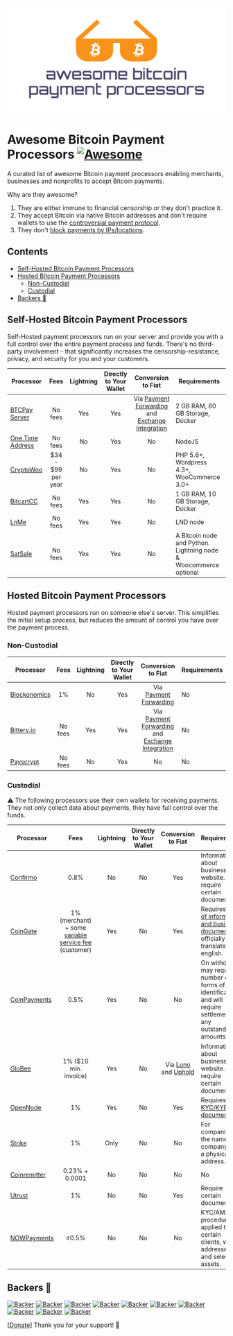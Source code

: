 <div align="center">
<img width="500" src="media/logo.svg" alt="Awesome Bitcoin Payment Processors"/>
</div>

# Awesome Bitcoin Payment Processors [![Awesome](https://awesome.re/badge-flat.svg)](https://awesome.re)

A curated list of awesome Bitcoin payment processors enabling merchants, businesses and nonprofits to accept Bitcoin payments.

Why are they awesome?

1. They are either immune to financial censorship or they don't practice it.
2. They accept Bitcoin via native Bitcoin addresses and don't require wallets to use the [controversial payment protocol](https://blog.samouraiwallet.com/post/169222582782/bitpay-qr-codes-are-no-longer-valid-important).
3. They don't [block payments by IPs/locations](https://twitter.com/alex_kaul/status/1090211252331208705).

## Contents

- [Self-Hosted Bitcoin Payment Processors](#self-hosted-bitcoin-payment-processors)
- [Hosted Bitcoin Payment Processors](#hosted-bitcoin-payment-processors)
  - [Non-Custodial](#non-custodial)
  - [Custodial](#custodial)
- [Backers 💝](#backers-)

## Self-Hosted Bitcoin Payment Processors

Self-Hosted payment processors run on your server and provide you with a full control over the entire payment process and funds. There's no third-party involvement - that significantly increases the censorship-resistance, privacy, and security for you and your customers. 

| Processor | Fees | Lightning | Directly to Your Wallet | Conversion to Fiat | Requirements |
| --------- |:----:|:---------:|:-----------------------:|:------------------:| ------------ |
| [BTCPay Server](https://btcpayserver.org/) | No fees | Yes | Yes | Via [Payment Forwarding](https://www.blockonomics.co/views/payment_forwarding.html) and [Exchange Integration](https://redbtc.org/flows/integrations/kraken-exchange/) | 2 GB RAM, 80 GB Storage, Docker |
| [One Time Address](https://github.com/alexk111/One-Time-Address) | No fees | No | Yes | No | NodeJS |
| [CryptoWoo](https://www.cryptowoo.com/) | $34 - $99 per year | No | Yes | No | PHP 5.6+, Wordpress 4.3+, WooCommerce 3.0+ |
| [BitcartCC](https://bitcartcc.com) | No fees | Yes | Yes | No | 1 GB RAM, 10 GB Storage, Docker |
| [LnMe](https://github.com/bumi/lnme) | No fees | Yes | Yes | No | LND node |
| [SatSale](https://github.com/nickfarrow/SatSale) | No fees | Yes | Yes | No | A Bitcoin node and Python. Lightning node & Woocommerce optional |

## Hosted Bitcoin Payment Processors

Hosted payment processors run on someone else's server. This simplifies the initial setup process, but reduces the amount of control you have over the payment process.

### Non-Custodial

| Processor | Fees | Lightning | Directly to Your Wallet | Conversion to Fiat | Requirements |
| --------- |:----:|:---------:|:-----------------------:|:------------------:| ------------ |
| [Blockonomics](https://www.blockonomics.co/merchants) | 1% | No | Yes | Via [Payment Forwarding](https://www.blockonomics.co/views/payment_forwarding.html) | No |
| [Bittery.io](https://bittery.io/) | No fees | Yes | Yes | Via [Payment Forwarding](https://www.blockonomics.co/views/payment_forwarding.html) and [Exchange Integration](https://redbtc.org/flows/integrations/kraken-exchange/) | No |
| [Payscrypt](https://payscrypt.com/) | No fees | No | Yes | No | No |

### Custodial

⚠ The following processors use their own wallets for receiving payments. They not only collect data about payments, they have full control over the funds.

| Processor | Fees | Lightning | Directly to Your Wallet | Conversion to Fiat | Requirements |
| --------- |:----:|:---------:|:-----------------------:|:------------------:| ------------ |
| [Confirmo](https://confirmo.net/) | 0.8% | No | No | Yes | Information about business / website. May require certain documents. |
| [CoinGate](https://coingate.com/accept-bitcoin) | 1% (merchant) + some [variable service fee](https://support.coingate.com/en/109/why-does-coingate-charge-service-fee) (customer) | Yes | No | Yes | Requires [a lot of information and business documents](https://blog.coingate.com/2019/05/verify-merchant-account-faq), officially translated in english. |
| [CoinPayments](https://www.coinpayments.net/) | 0.5% | Yes | No | No | On withdrawal may require a number of forms of identification and will require settlement of any outstanding amounts. |
| [GloBee](https://globee.com/) | 1% ($10 min. invoice) | Yes | No | Via [Luno](https://www.luno.com) and [Uphold](https://uphold.com/) | Information about business / website. May require certain documents. |
| [OpenNode](https://www.opennode.co/) | 1% | Yes | No | Yes | Requires [KYC/KYB documents](https://help.opennode.com/en/articles/3654899-kyc-and-kyb-requirements) |
| [Strike](https://strike.acinq.co/) | 1% | Only | No | No | For companies, the name of a company and a physical address. |
| [Coinremitter](https://coinremitter.com/) | 0.23% + 0.0001 | No | No | No | No |
| [Utrust](https://utrust.com/) | 1% | No | No | Yes | Require certain documents. |
| [NOWPayments](https://nowpayments.io/) | ≤0.5% | No | No | No | KYC/AML procedure applied to certain clients, wallet addresses and select assets. |

## Backers 💝

[![Backer](https://mynode.alexkaul.com/gh-backer/top/0/avatar/60)](https://mynode.alexkaul.com/gh-backer/top/0/profile)
[![Backer](https://mynode.alexkaul.com/gh-backer/top/1/avatar/60)](https://mynode.alexkaul.com/gh-backer/top/1/profile)
[![Backer](https://mynode.alexkaul.com/gh-backer/top/2/avatar/60)](https://mynode.alexkaul.com/gh-backer/top/2/profile)
[![Backer](https://mynode.alexkaul.com/gh-backer/top/3/avatar/60)](https://mynode.alexkaul.com/gh-backer/top/3/profile)
[![Backer](https://mynode.alexkaul.com/gh-backer/top/4/avatar/60)](https://mynode.alexkaul.com/gh-backer/top/4/profile)
[![Backer](https://mynode.alexkaul.com/gh-backer/top/5/avatar/60)](https://mynode.alexkaul.com/gh-backer/top/5/profile)
[![Backer](https://mynode.alexkaul.com/gh-backer/top/6/avatar/60)](https://mynode.alexkaul.com/gh-backer/top/6/profile)
[![Backer](https://mynode.alexkaul.com/gh-backer/top/7/avatar/60)](https://mynode.alexkaul.com/gh-backer/top/7/profile)
[![Backer](https://mynode.alexkaul.com/gh-backer/top/8/avatar/60)](https://mynode.alexkaul.com/gh-backer/top/8/profile)
[![Backer](https://mynode.alexkaul.com/gh-backer/top/9/avatar/60)](https://mynode.alexkaul.com/gh-backer/top/9/profile)

[[Donate](https://mynode.alexkaul.com/gh-donate)] Thank you for your support! 🙌
